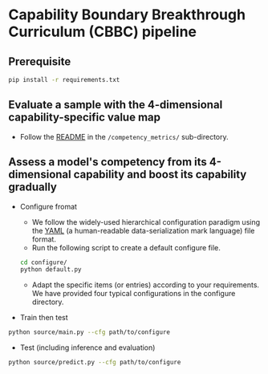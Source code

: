 # Capability Boundary Breakthrough Curriculum (CBBC) pipeline

## Prerequisite
```bash
pip install -r requirements.txt
```

## Evaluate a sample with the 4-dimensional capability-specific value map

- Follow the [README](https://github.com/Robert-xiaoqiang/Competency-Assessment-Framework/tree/master/competency_metrics) in the `/competency_metrics/` sub-directory.

## Assess a model's competency from its 4-dimensional capability and boost its capability gradually

- Configure fromat
    - We follow the widely-used hierarchical configuration paradigm using the [YAML](https://en.wikipedia.org/wiki/YAML) (a human-readable data-serialization mark language) file format.
    - Run the following script to create a default configure file.
    ```bash
    cd configure/
    python default.py
    ```
    - Adapt the specific items (or entries) according to your requirements. We have provided four typical configurations in the configure directory.

- Train then test
```bash
python source/main.py --cfg path/to/configure
```

- Test (including inference and evaluation)
```bash
python source/predict.py --cfg path/to/configure
```